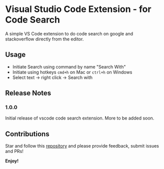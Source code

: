 # Visual Studio Code Extension - for Code Search

A simple VS Code extension to do code search on google and stackoverflow directly from the editor.

## Usage
* Initiate Search using command by name "Search With"
* Initiate using hotkeys `cmd+h` on Mac or `ctrl+h` on Windows
* Select text -> right click -> Search with

## Release Notes
### 1.0.0

Initial release of vscode code search extension. More to be added soon. 


## Contributions

Star and follow this [repository](https://github.com/sbalasubramanian14/vscode-search-with) and please provide feedback, submit issues and PRs!

**Enjoy!**
